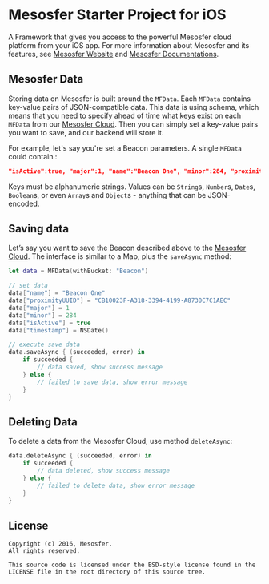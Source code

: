 # Mesosfer Starter Project for iOS #


A Framework that gives you access to the powerful Mesosfer cloud platform from your iOS app. 
For more information about Mesosfer and its features, see [Mesosfer Website][mesosfer.com] and [Mesosfer Documentations][docs].

## Mesosfer Data
Storing data on Mesosfer is built around the `MFData`. Each `MFData` contains key-value pairs of JSON-compatible data. This data is using schema, which means that you need to specify ahead of time what keys exist on each `MFData` from our [Mesosfer Cloud][cloud]. Then you can simply set a key-value pairs you want to save, and our backend will store it.

For example, let's say you're set a Beacon parameters. A single `MFData` could contain :

```json
"isActive":true, "major":1, "name":"Beacon One", "minor":284, "proximityUUID":"CB10023F-A318-3394-4199-A8730C7C1AEC"
```

Keys must be alphanumeric strings. Values can be `String`s, `Number`s, `Date`s, `Boolean`s, or even `Array`s and `Object`s - anything that can be JSON-encoded.


## Saving data
Let’s say you want to save the Beacon described above to the [Mesosfer Cloud][cloud]. The interface is similar to a Map, plus the `saveAsync` method:

```swift
let data = MFData(withBucket: "Beacon")

// set data
data["name"] = "Beacon One"
data["proximityUUID"] = "CB10023F-A318-3394-4199-A8730C7C1AEC"
data["major"] = 1
data["minor"] = 284
data["isActive"] = true
data["timestamp"] = NSDate()

// execute save data
data.saveAsync { (succeeded, error) in
    if succeeded {
        // data saved, show success message
    } else {
        // failed to save data, show error message
    }
}
```

## Deleting Data
To delete a data from the Mesosfer Cloud, use method `deleteAsync`:

```swift
data.deleteAsync { (succeeded, error) in
    if succeeded {
        // data deleted, show success message
    } else {
        // failed to delete data, show error message
    } 
}
```

## License
    Copyright (c) 2016, Mesosfer.
    All rights reserved.

    This source code is licensed under the BSD-style license found in the
    LICENSE file in the root directory of this source tree.

[mesosfer.com]:https://mesosfer.com
[docs]:https://docs.mesosfer.com/
[cloud]:https://cloud.mesosfer.com/
[framework]:https://github.com/mesosfer/Mesosfer-Android/releases/latest